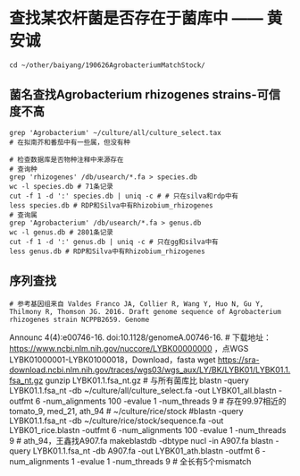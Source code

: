 # 查找某农杆菌是否存在于菌库中 —— 黄安诚

    cd ~/other/baiyang/190626AgrobacteriumMatchStock/

## 菌名查找Agrobacterium rhizogenes strains-可信度不高

    grep 'Agrobacterium' ~/culture/all/culture_select.tax
    # 在拟南芥和番茄中有一些属，但没有种

    # 检查数据库是否物种注释中来源存在
    # 查询种
    grep 'rhizogenes' /db/usearch/*.fa > species.db
    wc -l species.db # 71条记录
    cut -f 1 -d ':' species.db | uniq -c # # 只在silva和rdp中有
    less species.db # RDP和Silva中有Rhizobium_rhizogenes
    # 查询属
    grep 'Agrobacterium' /db/usearch/*.fa > genus.db
    wc -l genus.db # 2801条记录
    cut -f 1 -d ':' genus.db | uniq -c # 只在gg和silva中有
    less genus.db # RDP和Silva中有Rhizobium_rhizogenes


## 序列查找

    # 参考基因组来自 Valdes Franco JA, Collier R, Wang Y, Huo N, Gu Y, Thilmony R, Thomson JG. 2016. Draft genome sequence of Agrobacterium rhizogenes strain NCPPB2659. Genome
Announc 4(4):e00746-16. doi:10.1128/genomeA.00746-16.
    # 下载地址：https://www.ncbi.nlm.nih.gov/nuccore/LYBK00000000 ，点WGS LYBK01000001-LYBK01000018，Download，fasta 
    wget https://sra-download.ncbi.nlm.nih.gov/traces/wgs03/wgs_aux/LY/BK/LYBK01/LYBK01.1.fsa_nt.gz
    gunzip LYBK01.1.fsa_nt.gz
    # 与所有菌库比
    blastn -query LYBK01.1.fsa_nt -db ~/culture/all/culture_select.fa -out LYBK01_all.blastn -outfmt 6  -num_alignments 100 -evalue 1 -num_threads 9 
    # 存在99.97相近的 tomato_9, med_21, ath_94
    # ~/culture/rice/stock
    #blastn -query LYBK01.1.fsa_nt -db ~/culture/rice/stock/sequence.fa -out LYBK01_rice.blastn -outfmt 6  -num_alignments 100 -evalue 1 -num_threads 9 
    # ath_94，王鑫找A907.fa
    makeblastdb -dbtype nucl -in A907.fa
    blastn -query LYBK01.1.fsa_nt -db A907.fa -out LYBK01_ath.blastn -outfmt 6  -num_alignments 1 -evalue 1 -num_threads 9 # 全长有5个mismatch



